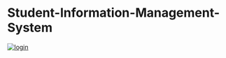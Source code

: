 # Student-Information-Management-System

<a href="https://ibb.co/N2cBvfG"><img src="https://i.ibb.co/v40nFfM/login.png" alt="login" border="0"></a>
